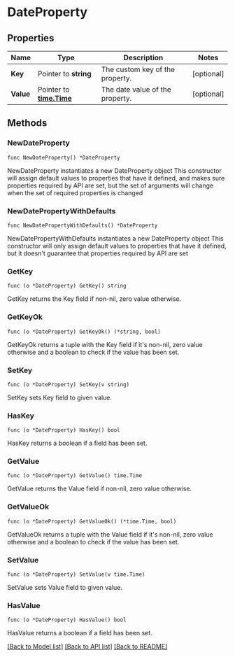 # DateProperty

## Properties

Name | Type | Description | Notes
------------ | ------------- | ------------- | -------------
**Key** | Pointer to **string** | The custom key of the property. | [optional] 
**Value** | Pointer to [**time.Time**](time.Time.md) | The date value of the property. | [optional] 

## Methods

### NewDateProperty

`func NewDateProperty() *DateProperty`

NewDateProperty instantiates a new DateProperty object
This constructor will assign default values to properties that have it defined,
and makes sure properties required by API are set, but the set of arguments
will change when the set of required properties is changed

### NewDatePropertyWithDefaults

`func NewDatePropertyWithDefaults() *DateProperty`

NewDatePropertyWithDefaults instantiates a new DateProperty object
This constructor will only assign default values to properties that have it defined,
but it doesn't guarantee that properties required by API are set

### GetKey

`func (o *DateProperty) GetKey() string`

GetKey returns the Key field if non-nil, zero value otherwise.

### GetKeyOk

`func (o *DateProperty) GetKeyOk() (*string, bool)`

GetKeyOk returns a tuple with the Key field if it's non-nil, zero value otherwise
and a boolean to check if the value has been set.

### SetKey

`func (o *DateProperty) SetKey(v string)`

SetKey sets Key field to given value.

### HasKey

`func (o *DateProperty) HasKey() bool`

HasKey returns a boolean if a field has been set.

### GetValue

`func (o *DateProperty) GetValue() time.Time`

GetValue returns the Value field if non-nil, zero value otherwise.

### GetValueOk

`func (o *DateProperty) GetValueOk() (*time.Time, bool)`

GetValueOk returns a tuple with the Value field if it's non-nil, zero value otherwise
and a boolean to check if the value has been set.

### SetValue

`func (o *DateProperty) SetValue(v time.Time)`

SetValue sets Value field to given value.

### HasValue

`func (o *DateProperty) HasValue() bool`

HasValue returns a boolean if a field has been set.


[[Back to Model list]](../README.md#documentation-for-models) [[Back to API list]](../README.md#documentation-for-api-endpoints) [[Back to README]](../README.md)


